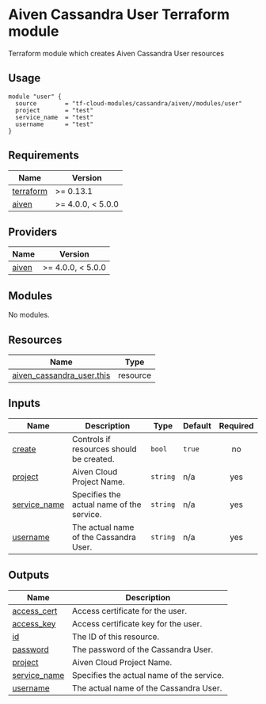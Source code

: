 # Aiven Cassandra User Terraform module

Terraform module which creates Aiven Cassandra User resources

## Usage

```hcl
module "user" {
  source        = "tf-cloud-modules/cassandra/aiven//modules/user"
  project       = "test"
  service_name  = "test"
  username      = "test"
}
```

<!-- BEGIN_TF_DOCS -->
## Requirements

| Name | Version |
|------|---------|
| <a name="requirement_terraform"></a> [terraform](#requirement\_terraform) | >= 0.13.1 |
| <a name="requirement_aiven"></a> [aiven](#requirement\_aiven) | >= 4.0.0, < 5.0.0 |

## Providers

| Name | Version |
|------|---------|
| <a name="provider_aiven"></a> [aiven](#provider\_aiven) | >= 4.0.0, < 5.0.0 |

## Modules

No modules.

## Resources

| Name | Type |
|------|------|
| [aiven_cassandra_user.this](https://registry.terraform.io/providers/aiven/aiven/latest/docs/resources/cassandra_user) | resource |

## Inputs

| Name | Description | Type | Default | Required |
|------|-------------|------|---------|:--------:|
| <a name="input_create"></a> [create](#input\_create) | Controls if resources should be created. | `bool` | `true` | no |
| <a name="input_project"></a> [project](#input\_project) | Aiven Cloud Project Name. | `string` | n/a | yes |
| <a name="input_service_name"></a> [service\_name](#input\_service\_name) | Specifies the actual name of the service. | `string` | n/a | yes |
| <a name="input_username"></a> [username](#input\_username) | The actual name of the Cassandra User. | `string` | n/a | yes |

## Outputs

| Name | Description |
|------|-------------|
| <a name="output_access_cert"></a> [access\_cert](#output\_access\_cert) | Access certificate for the user. |
| <a name="output_access_key"></a> [access\_key](#output\_access\_key) | Access certificate key for the user. |
| <a name="output_id"></a> [id](#output\_id) | The ID of this resource. |
| <a name="output_password"></a> [password](#output\_password) | The password of the Cassandra User. |
| <a name="output_project"></a> [project](#output\_project) | Aiven Cloud Project Name. |
| <a name="output_service_name"></a> [service\_name](#output\_service\_name) | Specifies the actual name of the service. |
| <a name="output_username"></a> [username](#output\_username) | The actual name of the Cassandra User. |
<!-- END_TF_DOCS -->